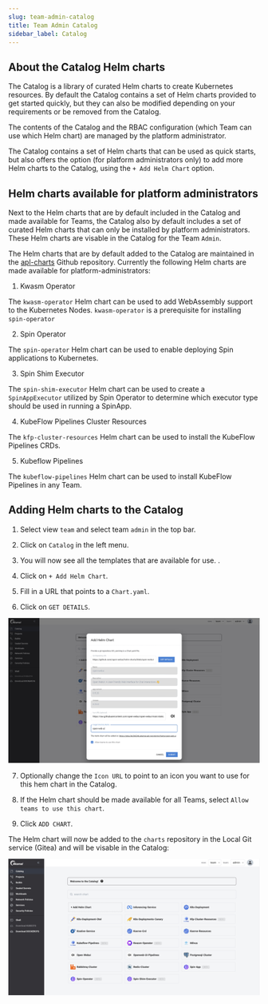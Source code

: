 ```yaml
---
slug: team-admin-catalog
title: Team Admin Catalog
sidebar_label: Catalog
---
```


## About the Catalog Helm charts

The Catalog is a library of curated Helm charts to create Kubernetes resources. By default the Catalog contains a set of Helm charts provided to get started quickly, but they can also be modified depending on your requirements or be removed from the Catalog. 

The contents of the Catalog and the RBAC configuration (which Team can use which Helm chart) are managed by the platform administrator.

The Catalog contains a set of Helm charts that can be used as quick starts, but also offers the option (for platform administrators only) to add more Helm charts to the Catalog, using the `+ Add Helm Chart` option.

## Helm charts available for platform administrators

Next to the Helm charts that are by default included in the Catalog and made available for Teams, the Catalog also by default includes a set of curated Helm charts that can only be installed by platform administrators. These Helm charts are visable in the Catalog for the Team `Admin`.

The Helm charts that are by default added to the Catalog are maintained in the [apl-charts](https://github.com/linode/apl-charts) Github repository. Currently the following Helm charts are made available for platform-administrators:

1. Kwasm Operator

The `kwasm-operator` Helm chart can be used to add WebAssembly support to the Kubernetes Nodes. `kwasm-operator` is a prerequisite for installing `spin-operator`

2. Spin Operator

The `spin-operator` Helm chart can be used to enable deploying Spin applications to Kubernetes.

3. Spin Shim Executor

The `spin-shim-executor` Helm chart can be used to create a `SpinAppExecutor` utilized by Spin Operator to determine which executor type should be used in running a SpinApp.

4. KubeFlow Pipelines Cluster Resources

The `kfp-cluster-resources` Helm chart can be used to install the KubeFlow Pipelines CRDs.

5. Kubeflow Pipelines

The `kubeflow-pipelines` Helm chart can be used to install KubeFlow Pipelines in any Team.

## Adding Helm charts to the Catalog

1. Select view `team` and select team `admin` in the top bar.

2. Click on `Catalog` in the left menu.

3. You will now see all the templates that are available for use.
.
4. Click on `+ Add Helm Chart`.

5. Fill in a URL that points to a `Chart.yaml`.

6. Click on `GET DETAILS`.

![catalog](../../img/add-helm-chart.png)

7. Optionally change the `Icon URL` to point to an icon you want to use for this hem chart in the Catalog.

8. If the Helm chart should be made available for all Teams, select `Allow teams to use this chart`.

8. Click `ADD CHART`.

The Helm chart will now be added to the `charts` repository in the Local Git service (Gitea) and will be visable in the Catalog:

![catalog](../../img/team-admin-catalog.png)





